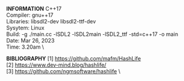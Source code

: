 **INFORMATION**
C++17  \
Compiler: gnu++17  \
Libraries: libsdl2-dev libsdl2-ttf-dev  \
Sysytem: Linux  \
Build: -g ./main.cc -lSDL2 -lSDL2main -lSDL2_ttf -std=c++17 -o main  \
Date: Mar 26, 2023  \
Time: 3.20am  \

**BIBLIOGRAPHY**
[1] https://github.com/mafm/HashLife  \
[2] https://www.dev-mind.blog/hashlife/  \
[3] https://github.com/ngmsoftware/hashlife  \


